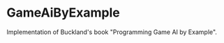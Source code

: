 GameAiByExample
===============

Implementation of Buckland's book "Programming Game AI by Example".
